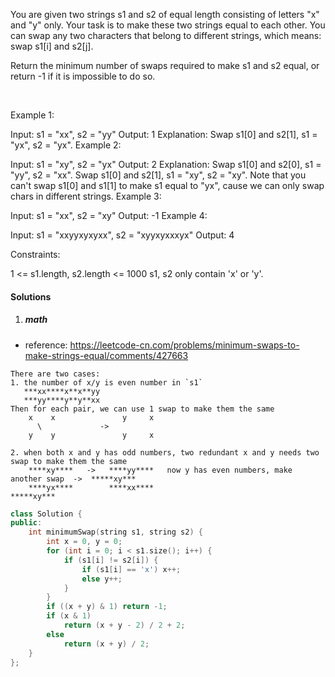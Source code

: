 You are given two strings s1 and s2 of equal length consisting of letters "x" and "y" only. Your task is to make these two strings equal to each other. You can swap any two characters that belong to different strings, which means: swap s1[i] and s2[j].

Return the minimum number of swaps required to make s1 and s2 equal, or return -1 if it is impossible to do so.

 

Example 1:

Input: s1 = "xx", s2 = "yy"
Output: 1
Explanation: 
Swap s1[0] and s2[1], s1 = "yx", s2 = "yx".
Example 2: 

Input: s1 = "xy", s2 = "yx"
Output: 2
Explanation: 
Swap s1[0] and s2[0], s1 = "yy", s2 = "xx".
Swap s1[0] and s2[1], s1 = "xy", s2 = "xy".
Note that you can't swap s1[0] and s1[1] to make s1 equal to "yx", cause we can only swap chars in different strings.
Example 3:

Input: s1 = "xx", s2 = "xy"
Output: -1
Example 4:

Input: s1 = "xxyyxyxyxx", s2 = "xyyxyxxxyx"
Output: 4
 

Constraints:

1 <= s1.length, s2.length <= 1000
s1, s2 only contain 'x' or 'y'.

#### Solutions

1. ##### math

- reference: https://leetcode-cn.com/problems/minimum-swaps-to-make-strings-equal/comments/427663

```
There are two cases:
1. the number of x/y is even number in `s1`
   ***xx****x**x**yy
   ***yy****y**y**xx
Then for each pair, we can use 1 swap to make them the same
    x    x               y     x
      \             ->   
    y    y               y     x

2. when both x and y has odd numbers, two redundant x and y needs two swap to make them the same
    ****xy****   ->   ****yy****   now y has even numbers, make another swap  ->  *****xy***
    ****yx****        ****xx****                                                  *****xy***
```


```c++
class Solution {
public:
    int minimumSwap(string s1, string s2) {
        int x = 0, y = 0;
        for (int i = 0; i < s1.size(); i++) {
            if (s1[i] != s2[i]) {
                if (s1[i] == 'x') x++;
                else y++;
            }
        }
        if ((x + y) & 1) return -1;
        if (x & 1)
            return (x + y - 2) / 2 + 2;
        else
            return (x + y) / 2;
    }
};
```